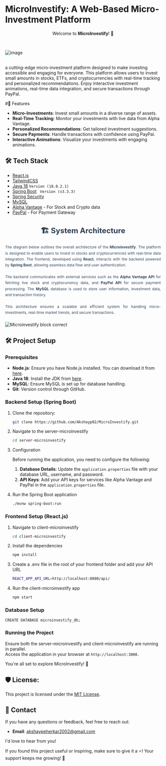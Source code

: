 # MicroInvestify: A Web-Based Micro-Investment Platform

<p align="center">Welcome to <strong>MicroInvestify</strong>! 🎊</p>

<br>

![image](https://github.com/user-attachments/assets/d920ffef-7d86-410f-a289-126c8eb80e47)

<br>
a cutting-edge micro-investment platform designed to make investing accessible and engaging for everyone. This platform allows users to invest small amounts in stocks, ETFs, and cryptocurrencies with real-time tracking and personalized recommendations. Enjoy interactive investment animations, real-time data integration, and secure transactions through PayPal.

#🚀 Features

- **Micro-Investments**:     Invest small amounts in a diverse range of assets.
- **Real-Time Tracking**:    Monitor your investments with live data from Alpha Vantage.
- **Personalized Recommendations**:    Get tailored investment suggestions.
- **Secure Payments**:    Handle transactions with confidence using PayPal.
- **Interactive Animations**:    Visualize your investments with engaging animations.

##  🛠️ Tech Stack
*  [React.js](https://legacy.reactjs.org/docs/getting-started.html)
*  [TailwindCSS](https://tailwindcss.com/)
*  [Java 18](https://docs.oracle.com/en/java/javase/17/)         ``` Version (18.0.2.1) ```
*  [Spring Boot](https://docs.spring.io/spring-boot/index.html)       ``` Version (v3.3.3)```
*  [Spring Security](https://docs.spring.io/spring-boot/index.html)
*  [MySQL](https://dev.mysql.com/doc/)
*  [Alpha Vantage](https://www.alphavantage.co/documentation/) - For Stock and Crypto data
*  [PayPal](https://developer.paypal.com/api/rest/) - For Payment Gateway


<h2 style="font-size: 24px; color: #2c3e50; text-align: center; margin-bottom: 20px;">🏗️ System Architecture</h2>
<p style="font-size: 12px; line-height: 1.6; color: #34495e; text-align: justify; margin-bottom: 20px;">
    The diagram below outlines the overall architecture of the <strong>Microinvestify</strong>. 
    The platform is designed to enable users to invest in stocks and cryptocurrencies with real-time data integration. 
    The frontend, developed using <strong>React</strong>, interacts with the backend powered by <strong>Spring Boot</strong>, 
    allowing seamless data flow and user authentication. 
    <br><br>
    The backend communicates with external services such as the <strong>Alpha Vantage API</strong> for fetching live stock and 
    cryptocurrency data, and <strong>PayPal API</strong> for secure payment processing. The <strong>MySQL</strong> database is 
    used to store user information, investment data, and transaction history.
    <br><br>
    This architecture ensures a scalable and efficient system for handling micro-investments, real-time market trends, 
    and secure transactions.
</p>

![Microinvestify block correct](https://github.com/user-attachments/assets/435a8bf0-da2d-456c-b278-2d59b145140c)

## 🛠️ Project Setup

### Prerequisites
- **Node.js**: Ensure you have Node.js installed. You can download it from [here](https://nodejs.org/).
- **Java 18**: Install the JDK from [here](https://www.oracle.com/java/technologies/javase-jdk18-downloads.html).
- **MySQL**: Ensure MySQL is set up for database handling.
- **Git**: Version control through GitHub.

### Backend Setup (Spring Boot)
1. Clone the repository:
   ```bash
   git clone https://github.com/Akshayp02/MicroInvestify.git
2. Navigate to the server-microinvestify
   ```bash
   cd server-microinvestify
3. Configuration

    Before running the application, you need to configure the following:

    1. **Database Details**: Update the `application.properties` file with your database URL, username, and password.
    2. **API Keys**: Add your API keys for services like Alpha Vantage and PayPal in the `application.properties` file.

4. Run the Spring Boot application
   ```bash
   ./mvnw spring-boot:run
### Frontend Setup (React.js)
1. Navigate to client-microinvestify
   ```bash
   cd client-microinvestify
2. Install the dependencies
    ```bash
    npm install
3. Create a .env file in the root of your frontend folder and add your API URL
   ```bash
   REACT_APP_API_URL=http://localhost:8080/api/
4. Run the client-microinvestify app
   ```bash
   npm start
### Database Setup
    CREATE DATABASE microinvestify_db; 

### Running the Project
Ensure both the server-microinvestify and client-microinvestify are running in parallel.
<br>Access the application in your browser at `http://localhost:3000.`


 You're all set to explore MicroInvestify! 🎉






<h2>🛡️ License:</h2>

This project is licensed under the [MIT License](LICENSE).


## 📧 Contact

If you have any questions or feedback, feel free to reach out:

- **Email**: [akshaypeherkar2002@gmail.com](mailto:akshaypeherkar2002@gmail.com)

I'd love to hear from you! 

If you found this project useful or inspiring, make sure to give it a ⭐️! Your support keeps me growing! 🌟

